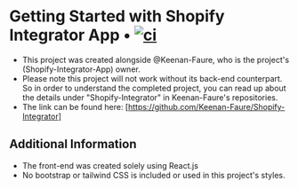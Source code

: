 # Getting Started with Shopify Integrator App • [![ci](https://github.com/MrKkyle/Shopify-Integrator-App/actions/workflows/ci.yml/badge.svg)](https://github.com/MrKkyle/Shopify-Integrator-App/actions/workflows/ci.yml)

- This project was created alongside @Keenan-Faure, who is the project's (Shopify-Integrator-App) owner. 
- Please note this project will not work without its back-end counterpart. So in order to understand the completed project, you can read up about the details under "Shopify-Integrator" in Keenan-Faure's repositories.
- The link can be found here: [https://github.com/Keenan-Faure/Shopify-Integrator]

## Additional Information 
- The front-end was created solely using React.js
- No bootstrap or tailwind CSS is included or used in this project's styles.
